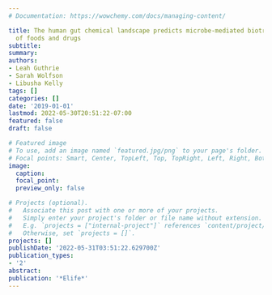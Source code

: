 ```yaml
---
# Documentation: https://wowchemy.com/docs/managing-content/

title: The human gut chemical landscape predicts microbe-mediated biotransformation
  of foods and drugs
subtitle: 
summary: 
authors:
- Leah Guthrie
- Sarah Wolfson
- Libusha Kelly
tags: []
categories: []
date: '2019-01-01'
lastmod: 2022-05-30T20:51:22-07:00
featured: false
draft: false

# Featured image
# To use, add an image named `featured.jpg/png` to your page's folder.
# Focal points: Smart, Center, TopLeft, Top, TopRight, Left, Right, BottomLeft, Bottom, BottomRight.
image:
  caption: 
  focal_point: 
  preview_only: false

# Projects (optional).
#   Associate this post with one or more of your projects.
#   Simply enter your project's folder or file name without extension.
#   E.g. `projects = ["internal-project"]` references `content/project/deep-learning/index.md`.
#   Otherwise, set `projects = []`.
projects: []
publishDate: '2022-05-31T03:51:22.629700Z'
publication_types:
- '2'
abstract: 
publication: '*Elife*'
---
```

